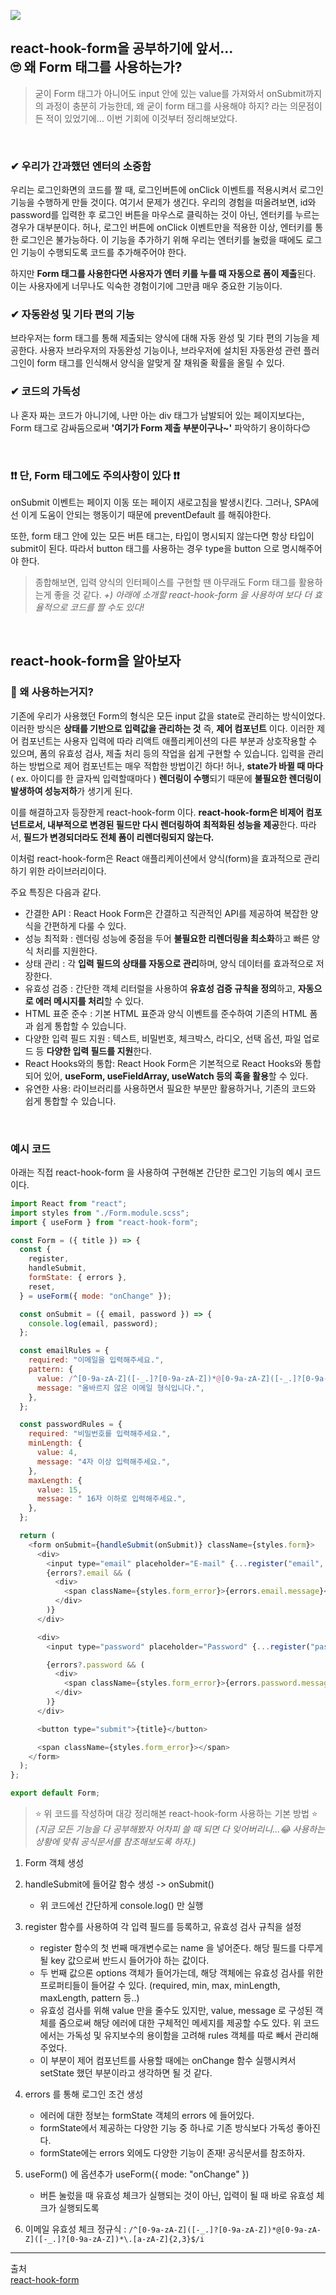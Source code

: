 ![](https://velog.velcdn.com/images/jihyun517/post/c9b1f7e0-25f6-4cc4-9bb1-099bc7cc5223/image.png)

## react-hook-form을 공부하기에 앞서...<br>🙄 왜 Form 태그를 사용하는가?

> 굳이 Form 태그가 아니어도 input 안에 있는 value를 가져와서 onSubmit까지의 과정이 충분히 가능한데, 왜 굳이 form 태그를 사용해야 하지? 라는 의문점이 든 적이 있었기에... 이번 기회에 이것부터 정리해보았다.

<br>

### ✔ 우리가 간과했던 엔터의 소중함

우리는 로그인화면의 코드를 짤 때, 로그인버튼에 onClick 이벤트를 적용시켜서 로그인 기능을 수행하게 만들 것이다.
여기서 문제가 생긴다. 우리의 경험을 떠올려보면, id와 password를 입력한 후 로그인 버튼을 마우스로 클릭하는 것이 아닌, 엔터키를 누르는 경우가 대부분이다. 허나, 로그인 버튼에 onClick 이벤트만을 적용한 이상, 엔터키를 통한 로그인은 불가능하다. 이 기능을 추가하기 위해 우리는 엔터키를 눌렀을 때에도 로그인 기능이 수행되도록 코드를 추가해주어야 한다.

하지만 **Form 태그를 사용한다면 사용자가 엔터 키를 누를 때 자동으로 폼이 제출**된다. 이는 사용자에게 너무나도 익숙한 경험이기에 그만큼 매우 중요한 기능이다.

### ✔ 자동완성 및 기타 편의 기능

브라우저는 form 태그를 통해 제출되는 양식에 대해 자동 완성 및 기타 편의 기능을 제공한다. 사용자 브라우저의 자동완성 기능이나, 브라우저에 설치된 자동완성 관련 플러그인이 form 태그를 인식해서 양식을 알맞게 잘
채워줄 확률을 올릴 수 있다.

### ✔ 코드의 가독성

나 혼자 짜는 코드가 아니기에, 나만 아는 div 태그가 남발되어 있는 페이지보다는, Form 태그로 감싸둠으로써 **'여기가 Form 제출 부분이구나~'** 파악하기 용이하다😊

<br>

### ❗❗ 단, Form 태그에도 주의사항이 있다 ❗❗

onSubmit 이벤트는 페이지 이동 또는 페이지 새로고침을 발생시킨다. 그러나, SPA에선 이게 도움이 안되는 행동이기 때문에 preventDefault 를 해줘야한다.

또한, form 태그 안에 있는 모든 버튼 태그는, 타입이 명시되지 않는다면 항상 타입이 submit이 된다. 따라서 button 태그를 사용하는 경우 type을 button 으로 명시해주어야 한다.

> 종합해보면, 입력 양식의 인터페이스를 구현할 땐 아무래도 Form 태그를 활용하는게 좋을 것 같다.
> _+) 아래에 소개할 react-hook-form 을 사용하여 보다 더 효율적으로 코드를 짤 수도 있다!_

<br>

## react-hook-form을 알아보자

### 🤔 왜 사용하는거지?

기존에 우리가 사용했던 Form의 형식은 모든 input 값을 state로 관리하는 방식이었다.
이러한 방식은 **상태를 기반으로 입력값을 관리하는 것** 즉, **제어 컴포넌트** 이다. 이러한 제어 컴포넌트는 사용자 입력에 따라 리액트 애플리케이션의 다른 부분과 상호작용할 수 있으며, 폼의 유효성 검사, 제출 처리 등의 작업을 쉽게 구현할 수 있습니다. 입력을 관리하는 방법으로 제어 컴포넌트는 매우 적합한 방법이긴 하다!
허나, **state가 바뀔 때 마다**( ex. 아이디를 한 글자씩 입력할때마다 ) **렌더링이 수행**되기 때문에 **불필요한 렌더링이 발생하여 성능저하**가 생기게 된다.

이를 해결하고자 등장한게 react-hook-form 이다. **react-hook-form은 비제어 컴포넌트로서, 내부적으로 변경된 필드만 다시 렌더링하여 최적화된 성능을 제공**한다. 따라서, **필드가 변경되더라도 전체 폼이 리렌더링되지 않는다.**

이처럼 react-hook-form은 React 애플리케이션에서 양식(form)을 효과적으로 관리하기 위한 라이브러리이다.

주요 특징은 다음과 같다.

- 간결한 API : React Hook Form은 간결하고 직관적인 API를 제공하여 복잡한 양식을 간편하게 다룰 수 있다.
- 성능 최적화 : 렌더링 성능에 중점을 두어 **불필요한 리렌더링을 최소화**하고 빠른 양식 처리를 지원한다.
- 상태 관리 : 각 **입력 필드의 상태를 자동으로 관리**하며, 양식 데이터를 효과적으로 저장한다.
- 유효성 검증 : 간단한 객체 리터럴을 사용하여 **유효성 검증 규칙을 정의**하고, **자동으로 에러 메시지를 처리**할 수 있다.
- HTML 표준 준수 : 기본 HTML 표준과 양식 이벤트를 준수하여 기존의 HTML 폼과 쉽게 통합할 수 있습니다.
- 다양한 입력 필드 지원 : 텍스트, 비밀번호, 체크박스, 라디오, 선택 옵션, 파일 업로드 등 **다양한 입력 필드를 지원**한다.
- React Hooks와의 통합: React Hook Form은 기본적으로 React Hooks와 통합되어 있어, **useForm, useFieldArray, useWatch 등의 훅을 활용**할 수 있다.
- 유연한 사용: 라이브러리를 사용하면서 필요한 부분만 활용하거나, 기존의 코드와 쉽게 통합할 수 있습니다.

<br>

### 예시 코드

아래는 직접 react-hook-form 을 사용하여 구현해본 간단한 로그인 기능의 예시 코드이다.

```javascript
import React from "react";
import styles from "./Form.module.scss";
import { useForm } from "react-hook-form";

const Form = ({ title }) => {
  const {
    register,
    handleSubmit,
    formState: { errors },
    reset,
  } = useForm({ mode: "onChange" });

  const onSubmit = ({ email, password }) => {
    console.log(email, password);
  };

  const emailRules = {
    required: "이메일을 입력해주세요.",
    pattern: {
      value: /^[0-9a-zA-Z]([-_.]?[0-9a-zA-Z])*@[0-9a-zA-Z]([-_.]?[0-9a-zA-Z])*\.[a-zA-Z]{2,3}$/i,
      message: "올바르지 않은 이메일 형식입니다.",
    },
  };

  const passwordRules = {
    required: "비밀번호를 입력해주세요.",
    minLength: {
      value: 4,
      message: "4자 이상 입력해주세요.",
    },
    maxLength: {
      value: 15,
      message: " 16자 이하로 입력해주세요.",
    },
  };

  return (
    <form onSubmit={handleSubmit(onSubmit)} className={styles.form}>
      <div>
        <input type="email" placeholder="E-mail" {...register("email", emailRules)} />
        {errors?.email && (
          <div>
            <span className={styles.form_error}>{errors.email.message}</span>
          </div>
        )}
      </div>

      <div>
        <input type="password" placeholder="Password" {...register("password", passwordRules)} />

        {errors?.password && (
          <div>
            <span className={styles.form_error}>{errors.password.message}</span>
          </div>
        )}
      </div>

      <button type="submit">{title}</button>

      <span className={styles.form_error}></span>
    </form>
  );
};

export default Form;
```

> ⭐ 위 코드를 작성하며 대강 정리해본 react-hook-form 사용하는 기본 방법 ⭐
> _(지금 모든 기능을 다 공부해봤자 어차피 쓸 때 되면 다 잊어버리니...😂 사용하는 상황에 맞춰 공식문서를 참조해보도록 하자.)_

1. Form 객체 생성

2. handleSubmit에 들어갈 함수 생성 -> onSubmit()
   - 위 코드에선 간단하게 console.log() 만 실행
3. register 함수를 사용하여 각 입력 필드를 등록하고, 유효성 검사 규칙을 설정
   - register 함수의 첫 번째 매개변수로는 name 을 넣어준다. 해당 필드를 다루게 될 key 값으로써 반드시 들어가야 하는 값이다.
   - 두 번째 값으론 options 객체가 들어가는데, 해당 객체에는 유효성 검사를 위한 프로퍼티들이 들어갈 수 있다. (required, min, max, minLength, maxLength, pattern 등..)
   - 유효성 검사를 위해 value 만을 줄수도 있지만, value, message 로 구성된 객체를 줌으로써 해당 에러에 대한 구체적인 메세지를 제공할 수도 있다. 위 코드에서는 가독성 및 유지보수의 용이함을 고려해 rules 객체를 따로 빼서 관리해주었다.
   - 이 부분이 제어 컴포넌트를 사용할 때에는 onChange 함수 실행시켜서 setState 했던 부분이라고 생각하면 될 것 같다.
4. errors 를 통해 로그인 조건 생성

   - 에러에 대한 정보는 formState 객체의 errors 에 들어있다.
   - formState에서 제공하는 다양한 기능 중 하나로 기존 방식보다 가독성 좋아진다.
   - formState에는 errors 외에도 다양한 기능이 존재! 공식문서를 참조하자.

5. useForm() 에 옵션추가 useForm({ mode: "onChange" })

   - 버튼 눌렀을 때 유효성 체크가 실행되는 것이 아닌, 입력이 될 때 바로 유효성 체크가 실행되도록

6. 이메일 유효성 체크 정규식 : `/^[0-9a-zA-Z]([-_.]?[0-9a-zA-Z])*@[0-9a-zA-Z]([-_.]?[0-9a-zA-Z])*\.[a-zA-Z]{2,3}$/i`

---

출처 <br>
[react-hook-form](https://react-hook-form.com/)
